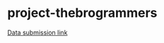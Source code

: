 # project-thebrogrammers

[Data submission link](https://uflorida-my.sharepoint.com/:f:/g/personal/azare_ufl_edu/Elou3-1zUExKnkvPpJB2HM0BUyFHBBoRPx4aDnYnx43Cxg?e=cQoXgk)
